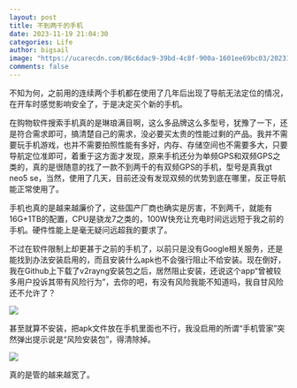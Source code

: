 ```yaml
---
layout: post
title: 不到两千的手机
date: 2023-11-19 21:04:30
categories: Life
author: bigsail
image: "https://ucarecdn.com/86c6dac9-39bd-4c8f-900a-1601ee69bc03/20231119.webp"
comments: false
---
```

不知为何，之前用的连续两个手机都在使用了几年后出现了导航无法定位的情况，在开车时感觉影响安全了，于是决定买个新的手机。

在购物软件搜索手机真的是琳琅满目啊，这么多品牌这么多型号，犹豫了一下，还是符合需求即可，搞清楚自己的需求，没必要买太贵的性能过剩的产品。我并不需要玩手机游戏，也并不需要拍照性能有多好，内存、存储空间也不需要多大，只要导航定位准即可，着重于这方面才发现，原来手机还分为单频GPS和双频GPS之类的，真的是很随意的找了一款不到两千的有双频GPS的手机，型号是真我gt neo5 se，当然，使用了几天，目前还没有发现双频的优势到底在哪里，反正导航能正常使用了。

手机也真的是越来越廉价了，这些国产厂商也确实是厉害，不到两千，就能有16G+1TB的配置，CPU是骁龙7之类的，100W快充让充电时间远远短于我之前的手机。硬件性能上是毫无疑问远超我的要求了。

不过在软件限制上却更甚于之前的手机了，以前只是没有Google相关服务，还是能找到办法安装启用的，而且安装什么apk也不会强行阻止不给安装。现在倒好，我在Github上下载了v2rayng安装包之后，居然阻止安装，还说这个app“曾被较多用户投诉其带有风险行为”，去你的吧，有没有风险我能不知道吗，我自甘风险还不允许了？

![](https://ucarecdn.com/f8e5fefc-4d52-4e5b-a96e-0c582721b603/3401.webp)

甚至就算不安装，把apk文件放在手机里面也不行，我没启用的所谓“手机管家”突然弹出提示说是“风险安装包”，得清除掉。

![](https://ucarecdn.com/a51175d8-4c55-4a70-b3f1-f3808171c647/3402.webp)

真的是管的越来越宽了。
